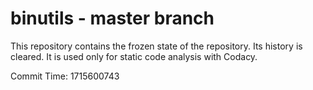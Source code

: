 # binutils - master branch

This repository contains the frozen state of the repository.
Its history is cleared. It is used only for static code
analysis with Codacy.

Commit Time: 1715600743